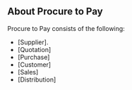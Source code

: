 ## About Procure to Pay

Procure to Pay consists of the following:

- [Supplier].
- [Quotation]
- [Purchase]
- [Customer]
- [Sales]
- [Distribution]
